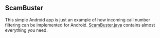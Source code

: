 ## ScamBuster 

This simple Android app is just an example of how incoming call number filtering can be implemented for Android.
[ScamBuster.java](../blob/master/app/src/main/java/com/alexpertsev/scambuster/ScamBuster.java) contains almost everything you need.



  
